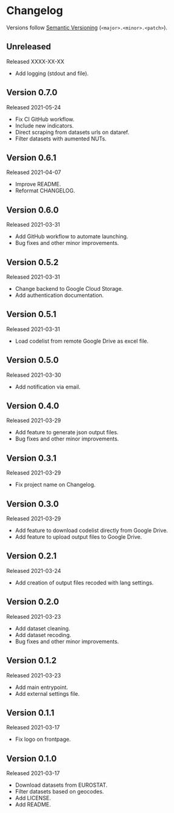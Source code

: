 # Changelog

Versions follow [Semantic Versioning](https://semver.org/) (`<major>.<minor>.<patch>`).

## Unreleased

Released XXXX-XX-XX

- Add logging (stdout and file).

## Version 0.7.0

Released 2021-05-24

- Fix CI GitHub workflow.
- Include new indicators.
- Direct scraping from datasets urls on dataref.
- Filter datasets with aumented NUTs.

## Version 0.6.1

Released 2021-04-07

- Improve README.
- Reformat CHANGELOG.

## Version 0.6.0

Released 2021-03-31

- Add GitHub workflow to automate launching.
- Bug fixes and other minor improvements.

## Version 0.5.2

Released 2021-03-31

- Change backend to Google Cloud Storage.
- Add authentication documentation.

## Version 0.5.1

Released 2021-03-31

- Load codelist from remote Google Drive as excel file.

## Version 0.5.0

Released 2021-03-30

- Add notification via email.

## Version 0.4.0

Released 2021-03-29

- Add feature to generate json output files.
- Bug fixes and other minor improvements.

## Version 0.3.1

Released 2021-03-29

- Fix project name on Changelog.

## Version 0.3.0

Released 2021-03-29

- Add feature to download codelist directly from Google Drive.
- Add feature to upload output files to Google Drive.

## Version 0.2.1

Released 2021-03-24

- Add creation of output files recoded with lang settings.

## Version 0.2.0

Released 2021-03-23

- Add dataset cleaning.
- Add dataset recoding.
- Bug fixes and other minor improvements.

## Version 0.1.2

Released 2021-03-23

- Add main entrypoint.
- Add external settings file.

## Version 0.1.1

Released 2021-03-17

- Fix logo on frontpage.

## Version 0.1.0

Released 2021-03-17

- Download datasets from EUROSTAT.
- Filter datasets based on geocodes.
- Add LICENSE.
- Add README.
